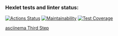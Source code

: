 ### Hexlet tests and linter status:
[![Actions Status](https://github.com/erasskazov/php-project-lvl2/workflows/hexlet-check/badge.svg)](https://github.com/erasskazov/php-project-lvl2/actions)   [![Maintainability](https://api.codeclimate.com/v1/badges/992f9dc6a3cff661a7ec/maintainability)](https://codeclimate.com/github/erasskazov/php-project-lvl2/maintainability)   [![Test Coverage](https://api.codeclimate.com/v1/badges/992f9dc6a3cff661a7ec/test_coverage)](https://codeclimate.com/github/erasskazov/php-project-lvl2/test_coverage)

[asciinema Third Step](https://asciinema.org/a/85OP8bfGMOYT5yoIJpAsL99Ni)